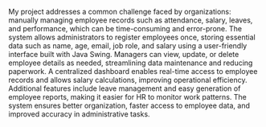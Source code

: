 My project addresses a common challenge faced by organizations: manually managing employee records such as attendance, salary, leaves, and performance, which can be time-consuming and error-prone. The system allows administrators to register employees once, storing essential data such as name, age, email, job role, and salary using a user-friendly interface built with Java Swing. Managers can view, update, or delete employee details as needed, streamlining data maintenance and reducing paperwork. A centralized dashboard enables real-time access to employee records and allows salary calculations, improving operational efficiency. Additional features include leave management and easy generation of employee reports, making it easier for HR to monitor work patterns. The system ensures better organization, faster access to employee data, and improved accuracy in administrative tasks.
